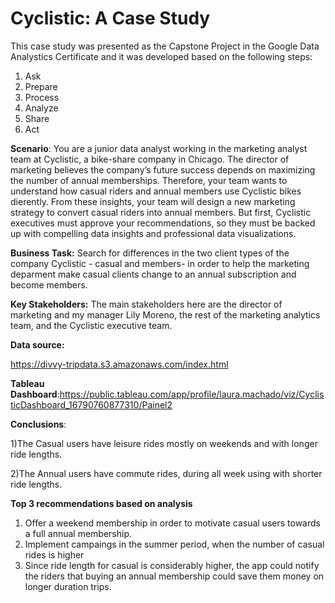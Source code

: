 # Cyclistic: A Case Study


This case study was presented as the Capstone Project in the Google Data Analystics Certificate and it was developed based on the following steps:
1. Ask
2. Prepare
3. Process
4. Analyze
5. Share
6. Act

**Scenario**:
You are a junior data analyst working in the marketing analyst team at Cyclistic, a bike-share company in Chicago. The director of marketing believes the company’s future success depends on maximizing the number of annual memberships. Therefore, your team wants to understand how casual riders and annual members use Cyclistic bikes dierently. From these insights, your team will design a new marketing strategy to convert casual riders into annual members. But first, Cyclistic executives must approve your recommendations, so they must be backed up with compelling data insights and professional data visualizations.


**Business Task:** Search for differences in the two client types of the company Cyclistic - casual and members- in order to help the marketing deparment make casual clients change to an annual subscription and become members.

**Key Stakeholders:** The main stakeholders here are the director of marketing and my manager Lily Moreno, the rest of the marketing analytics team, and the Cyclistic executive team.

**Data source:**

https://divvy-tripdata.s3.amazonaws.com/index.html


**Tableau Dashboard**:https://public.tableau.com/app/profile/laura.machado/viz/CyclisticDashboard_16790760877310/Painel2


**Conclusions**:

1)The Casual users have leisure rides mostly on weekends and with longer ride lengths.

2)The Annual users have commute rides, during all week using with shorter ride lengths.


**Top 3 recommendations based on analysis**

1) Offer a weekend membership in order to motivate casual users towards a full annual membership. 
2) Implement campaings in the summer period, when the number of casual rides is higher
3) Since ride length for casual is considerably higher, the app could notify the riders that buying an annual membership could save them money on longer duration trips.

